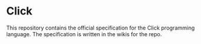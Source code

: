# Click

This repository contains the official specification for the Click programming language. 
The specification is written in the wikis for the repo.
